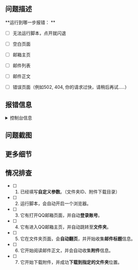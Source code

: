 <!-- 你具体遇到了什么错误？浏览器停留在哪个页面？这里原本应该做些什么功能？ -->

## 问题描述

**运行到哪一步报错： **
<!-- 报错时，浏览器页面停留在哪个页面。 -->
- [ ] 无法运行脚本，点开就闪退
- [ ] 空白页面
- [ ] 邮箱主页
- [ ] 邮件列表
- [ ] 邮件正文
- [ ] 错误页面（例如502, 404, 你的请求过快，请稍后再试.....）


## 报错信息 

<!-- 如果包含了报错信息，请以文本形式粘贴到这里 -->
<details><summary>控制台信息</summary>

```
粘贴到这里
```

</details>


## 问题截图

 <!-- 如果想附加截图，可以直接截图并粘贴到这里，Github 会自动上传照片。 -->


## 更多细节

<!-- 当问题发生的时候，脚本正在执行什么事情，如果没有错误，它原本应该做什么？ -->



## 情况排查
<!-- 提交Issues后，点击下方选项打勾 -->
- [ ] 1. 已经填写**自定义参数**。（文件夹ID、附件下载目录）
- [ ] 2. 运行脚本，会自动开启一个浏览器。
- [ ] 3. 它有打开QQ邮箱页面，并自动**登录账号**。
- [ ] 4. 它有进入QQ邮箱主页，并自动跳转至**文件夹**。
- [ ] 5. 它在文件夹页面，会**自动翻页**，并开始收集**邮件标题**信息。
- [ ] 6. 它开始阅读邮件正文，并会自动收集**附件**信息。
- [ ] 7. 它开始下载附件，并成功**下载到指定的文件夹**位置。
